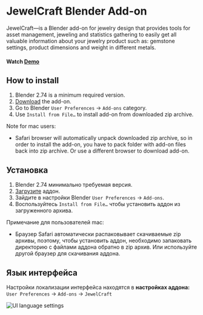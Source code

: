 JewelCraft Blender Add-on
==========================

JewelCraft—is a Blender add-on for jewelry design that provides tools for asset management, jeweling and statistics gathering to easily get all valuable information about your jewelry product such as: gemstone settings, product dimensions and weight in different metals.

#### Watch [Demo]


How to install
--------------------------

1. Blender 2.74 is a minimum required version.
2. [Download][addon] the add-on.
3. Go to Blender `User Preferences` → `Add-ons` category.
4. Use `Install from File…` to install add-on from downloaded zip archive.

Note for mac users:

* Safari browser will automatically unpack downloaded zip archive, so in order to install the add-on, you have to pack folder with add-on files back into zip archive. Or use a different browser to download add-on.


Установка
--------------------------

1. Blender 2.74 минимально требуемая версия.
2. [Загрузите][addon] аддон.
3. Зайдите в настройки Blender `User Preferences` → `Add-ons`.
4. Воспользуйтесь `Install from File…` чтобы установить аддон из загруженного архива.

Примечание для пользователей mac:

* Браузер Safari автоматически распаковывает скачиваемые zip архивы, поэтому, чтобы установить аддон, необходимо запаковать директорию с файлами аддона обратно в zip архив. Или используйте другой браузер для скачивания аддона.


Язык интерфейса
--------------------------

Настройки локализации интерфейса находятся в **настройках аддона:**  
`User Preferences` → `Add-ons` → `JewelCraft`

![UI language settings]


[addon]: https://github.com/mrachinskiy/jewelcraft/archive/master.zip
[Demo]: https://youtu.be/XZ6uIdNnrHk
[UI language settings]: http://i.imgur.com/YOcpYki.png
